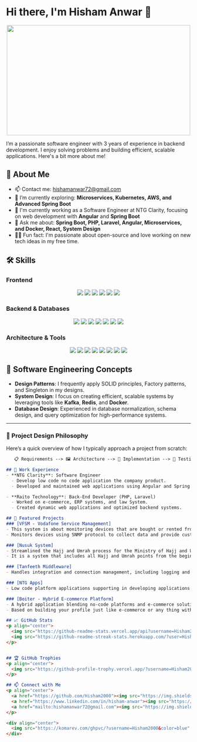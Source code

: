# Hi there, I'm Hisham Anwar 👋

<div align="center">
  <img src="https://media.giphy.com/media/qgQUggAC3Pfv687qPC/giphy.gif" width="500" height="300"/>
</div>

I’m a passionate software engineer with 3 years of experience in backend development. I enjoy solving problems and building efficient, scalable applications. Here's a bit more about me!

## 🚀 About Me
- 📫 Contact me: [hishamanwar72@gmail.com](mailto:hishamanwar72@gmail.com)
- 🌱 I’m currently exploring: **Microservices, Kubernetes, AWS, and Advanced Spring Boot**
- 💼 I'm currently working as a Software Engineer at NTG Clarity, focusing on web development with **Angular** and **Spring Boot**
- 💬 Ask me about: **Spring Boot, PHP, Laravel, Angular, Microservices, and Docker, React, System Design**
- 👨‍💻 Fun fact: I'm passionate about open-source and love working on new tech ideas in my free time.

## 🛠 Skills
### Frontend
<p align="center">
  <img src="https://img.shields.io/badge/HTML5-E34F26?style=for-the-badge&logo=html5&logoColor=white"/>
  <img src="https://img.shields.io/badge/CSS3-1572B6?style=for-the-badge&logo=css3&logoColor=white"/>
  <img src="https://img.shields.io/badge/JavaScript-F7DF1E?style=for-the-badge&logo=javascript&logoColor=black"/>
  <img src="https://img.shields.io/badge/TypeScript-3178C6?style=for-the-badge&logo=typescript&logoColor=white"/>
  <img src="https://img.shields.io/badge/React-61DAFB?style=for-the-badge&logo=react&logoColor=black"/>
  <img src="https://img.shields.io/badge/Angular-DD0031?style=for-the-badge&logo=angular&logoColor=white"/>
</p>

### Backend & Databases
<p align="center">
  <img src="https://img.shields.io/badge/Java-007396?style=for-the-badge&logo=java&logoColor=white"/>
  <img src="https://img.shields.io/badge/Spring_Boot-6DB33F?style=for-the-badge&logo=spring-boot&logoColor=white"/>
  <img src="https://img.shields.io/badge/Node.js-339933?style=for-the-badge&logo=node.js&logoColor=white"/>
  <img src="https://img.shields.io/badge/PHP-777BB4?style=for-the-badge&logo=php&logoColor=white"/>
  <img src="https://img.shields.io/badge/MySQL-4479A1?style=for-the-badge&logo=mysql&logoColor=white"/>
  <img src="https://img.shields.io/badge/PostgreSQL-4169E1?style=for-the-badge&logo=postgresql&logoColor=white"/>
  <img src="https://img.shields.io/badge/MongoDB-47A248?style=for-the-badge&logo=mongodb&logoColor=white"/>
</p>

### Architecture & Tools
<p align="center">
  <img src="https://img.shields.io/badge/Microservices-0052CC?style=for-the-badge&logo=microservices&logoColor=white"/>
  <img src="https://img.shields.io/badge/Docker-2496ED?style=for-the-badge&logo=docker&logoColor=white"/>
  <img src="https://img.shields.io/badge/Kubernetes-326CE5?style=for-the-badge&logo=kubernetes&logoColor=white"/>
  <img src="https://img.shields.io/badge/Git-F05032?style=for-the-badge&logo=git&logoColor=white"/>
  <img src="https://img.shields.io/badge/GitHub-181717?style=for-the-badge&logo=github&logoColor=white"/>
  <img src="https://img.shields.io/badge/NGINX-009639?style=for-the-badge&logo=nginx&logoColor=white"/>
  <img src="https://img.shields.io/badge/Keycloak-007396?style=for-the-badge&logo=keycloak&logoColor=white"/>
  <img src="https://img.shields.io/badge/Apache_Kafka-231F20?style=for-the-badge&logo=apache-kafka&logoColor=white"/>
</p>


## 🧠 Software Engineering Concepts

- **Design Patterns**: I frequently apply SOLID principles, Factory patterns, and Singleton in my designs.
- **System Design**: I focus on creating efficient, scalable systems by leveraging tools like **Kafka**, **Redis**, and **Docker**.
- **Database Design**: Experienced in database normalization, schema design, and query optimization for high-performance systems.

---

### 🚀 Project Design Philosophy

Here’s a quick overview of how I typically approach a project from scratch:

```markdown
   📋 Requirements --> 🖼️ Architecture --> 🔨 Implementation --> 🔄 Testing --> 🚀 Deployment

## 💼 Work Experience
- **NTG Clarity**: Software Engineer
  - Develop low code no code application the company product.
  - Developed and maintained web applications using Angular and Spring Boot.

- **Raito Technology**: Back-End Developer (PHP, Laravel)
  - Worked on e-commerce, ERP systems, and law System.
  - Created dynamic web applications and optimized backend systems.

## 🌟 Featured Projects
### [VFSM - Vodafone Service Management]
- This system is about monitoring devices that are bought or rented from Vodafone and customer dashboards. 
- Monitors devices using SNMP protocol to collect data and provide customer dashboards.

### [Nusuk System]
- Streamlined the Hajj and Umrah process for the Ministry of Hajj and Umrah in Saudi Arabia.
- It is a system that includes all Hajj and Umrah points from the beginning of sending the papers and approving the visa and the Hajj and Umrah trip system and booking through the system. 

### [Tanfeeth Middleware]
- Handles integration and connection management, including logging and request handling.

### [NTG Apps]
- Low code platform applications supporting in developing applications faster with ease of use. 

### [Boiter - Hybrid E-commerce Platform]
- A hybrid application blending no-code platforms and e-commerce solutions.
- Based on building your profile just like e-commerce or any thing with just few steps and every things is done in minutes.

## 📈 GitHub Stats
<p align="center">
  <img src="https://github-readme-stats.vercel.app/api?username=Hisham2000&show_icons=true&theme=radical"/>
  <img src="https://github-readme-streak-stats.herokuapp.com/?user=Hisham2000&theme=radical&fire=DD2727&ring=DD2727"/>
</p>


## 🏆 GitHub Trophies
<p align="center">
  <img src="https://github-profile-trophy.vercel.app/?username=Hisham2000&theme=dracula&row=2&column=4"/>
</p>

## 📫 Connect with Me
<p align="center">
  <a href="https://github.com/Hisham2000"><img src="https://img.shields.io/badge/GitHub-181717?style=for-the-badge&logo=github" /></a>
  <a href="https://www.linkedin.com/in/hisham-anwar"><img src="https://img.shields.io/badge/LinkedIn-0077B5?style=for-the-badge&logo=linkedin" /></a>
  <a href="mailto:hishamanwar72@gmail.com"><img src="https://img.shields.io/badge/Email-D14836?style=for-the-badge&logo=gmail&logoColor=white"/></a>
</p>

<div align="center">
  <img src="https://komarev.com/ghpvc/?username=Hisham2000&color=blue" alt="Profile Views"/>
</div>
